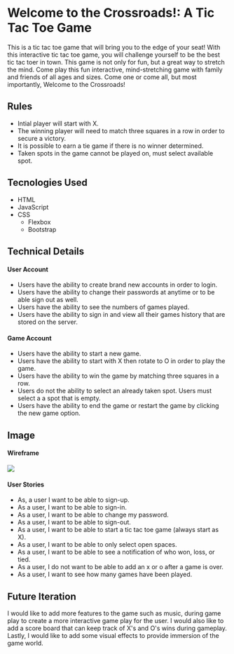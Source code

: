 # Welcome to the Crossroads!: A Tic Tac Toe Game
  This is a tic tac toe game that will bring you to the edge of your seat!
  With this interactive tic tac toe game, you will challenge yourself to be the
  best tic tac toer in town. This game is not only for fun, but a great way to
  stretch the mind. Come play this fun interactive, mind-stretching game with
  family and friends of all ages and sizes. Come one or come all, but most
  importantly, Welcome to the Crossroads!
## Rules
- Intial player will start with X.
- The winning player will need to match three squares in a row in order to
  secure a victory.
- It is possible to earn a tie game if there is no winner determined.
- Taken spots in the game cannot be played on, must select available spot.
## Tecnologies Used
- HTML
- JavaScript
- CSS
   + Flexbox
   + Bootstrap
## Technical Details
#### User Account
- Users have the ability to create brand new accounts in order to login.
- Users have the ability to change their passwords at anytime or to be able sign
  out as well.
- Users have the ability to see the numbers of games played.
- Users have the ability to sign in and view all their games history that are
  stored on the server.
#### Game Account
- Users have the ability to start a new game.
- Users have the ability to start with X then rotate to O in order to play the
  game.
- Users have the ability to win the game by matching three squares in a row.
- Users do not the ability to select an already taken spot. Users must select a
  a spot that is empty.
- Users have the ability to end the game or restart the game by clicking the
  new game option.
## Image
#### Wireframe
![](https://media.git.generalassemb.ly/user/30432/files/8afb3200-e84f-11ea-8aa3-f9a012450609)
#### User Stories
- As, a user I want to be able to sign-up.
- As a user, I want to be able to sign-in.
- As a user, I want to be able to change my password.
- As a user, I want to be able to sign-out.
- As a user, I want to be able to start a tic tac toe game (always start as X).
- As a user, I want to be able to only select open spaces.
- As a user, I want to be able to see a notification of who won, loss, or tied.
- As a user, I do not want to be able to add an x or o after a game is over.
- As a user, I want to see how many games have been played.
## Future Iteration
I would like to add more features to the game such as music, during game play to
create a more interactive game play for the user. I would also like to add a
score board that can keep track of X's and O's wins during gameplay. Lastly,
I would like to add some visual effects to provide immersion of the game world.
